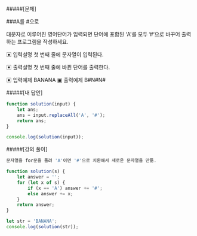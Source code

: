 #####[문제]

###A를 #으로

대문자로 이루어진 영어단어가 입력되면 단어에 포함된 ‘A'를 모두 ’#‘으로 바꾸어 출력하는 프로그램을 작성하세요.

▣ 입력설명
첫 번째 줄에 문자열이 입력된다.

▣ 출력설명
첫 번째 줄에 바뀐 단어를 출력한다.

▣ 입력예제
BANANA
▣ 출력예제
B#N#N#

#####[내 답안]

```js
function solution(input) {
    let ans;
    ans = input.replaceAll('A', '#');
    return ans;
}

console.log(solution(input));
```

#####[강의 풀이]

```js
문자열을 for문을 돌려 'A'이면 '#'으로 치환해서 새로운 문자열을 만듦.

function solution(s) {
    let answer = '';
    for (let x of s) {
        if (x == 'A') answer += '#';
        else answer += x;
    }
    return answer;
}

let str = 'BANANA';
console.log(solution(str));
```
